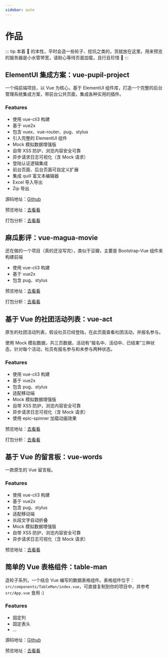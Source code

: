 ```yaml
---
sidebar: auto
---
```


# 作品

::: tip
本着 🐒 的本性，平时会造一些轮子、挖坑之类的，货就放在这里。用来预览的服务器是小水管带宽，请耐心等待页面加载，且行且珍惜 🥂
:::

## ElementUI 集成方案：vue-pupil-project

一个纯前端项目，以 Vue 为核心，基于 ElementUI 组件库，打造一个完整的后台管理系统集成方案，带前台公共页面，集成各种实用的插件。

### Features

- 使用 vue-cli3 构建
- 基于 vue2x
- 包含 vuex、vue-router、pug、stylus
- 引入完整的 ElementUI 组件
- Mock 模拟数据增强版
- 自带 XSS 防护，浏览内容安全可靠
- 异步请求日志可视化（含 Mock 请求）
- 登陆认证逻辑集成
- 前台页面、后台页面可自定义扩展
- 集成 quill 富文本编辑器
- Excel 导入导出
- Zip 导出

源码地址：[Github](https://github.com/Aysnine/vue-pupil-project.git)

预览地址：[去看看](http://ojbk.xin/vue-pupil-project/)

打包分析：[去看看](http://ojbk.xin/vue-pupil-project/report.html)

## 麻瓜影评：vue-magua-movie

还在做的一个项目（真的还没写完），类似于豆瓣，主要是 Bootstrap-Vue 组件来构建前端 

- 使用 vue-cli3 构建
- 基于 vue2x
- 包含 pug、stylus

预览地址：[去看看](http://ojbk.xin/vue-magua-movie/)

打包分析：[去看看](http://ojbk.xin/vue-magua-movie/report.html)

## 基于 Vue 的社团活动列表：vue-act

原生的社团活动列表，假设社员已经登陆，在此页面查看社团活动，并报名参与。

使用 Mock 模拟数据，共三页数据，活动有“报名中、活动中、已结束”三种状态，针对每个活动，社员有报名参与和未参与两种状态。

### Features

- 使用 vue-cli3 构建
- 基于 vue2x
- 包含 pug、stylus
- 适配移动端
- Mock 模拟数据增强版
- 自带 XSS 防护，浏览内容安全可靠
- 异步请求日志可视化（含 Mock 请求）
- 使用 epic-spinner 加载动画效果

预览地址：[去看看](http://ojbk.xin/vue-act/)

打包分析：[去看看](http://ojbk.xin/vue-act/report.html)

## 基于 Vue 的留言板：vue-words

一款原生的 Vue 留言板。

### Features

- 使用 vue-cli3 构建
- 基于 vue2x
- 包含 pug、stylus
- 适配移动端
- 长段文字自动折叠
- Mock 模拟数据增强版
- 自带 XSS 防护，浏览内容安全可靠
- 异步请求日志可视化（含 Mock 请求）

预览地址：[去看看](http://ojbk.xin/vue-words/)

## 简单的 Vue 表格组件：table-man

造轮子系列，一个结合 Vue 编写的数据表格组件。表格组件位于：`src/components/TableMan/index.vue`，可直接复制到你的项目中，并参考 `src/App.vue` 食用 :)

### Features

- 固定列
- 固定表头
- ...

源码地址：[Github](https://github.com/Aysnine/table-man.git)

预览地址：[去看看](http://ojbk.xin/table-man/)
